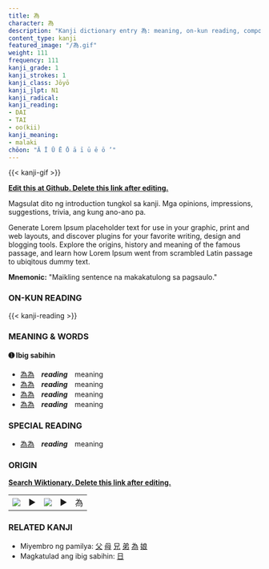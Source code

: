 ```yaml
---
title: 為
character: 為
description: "Kanji dictionary entry 為: meaning, on-kun reading, compounds, origin, related kanji"
content_type: kanji
featured_image: "/為.gif"
weight: 111
frequency: 111
kanji_grade: 1
kanji_strokes: 1
kanji_class: Jōyō
kanji_jlpt: N1
kanji_radical: 
kanji_reading: 
- DAI
- TAI
- oo(kii)
kanji_meaning:
- malaki
chōon: "Ā Ī Ū Ē Ō ā ī ū ē ō ’"
---
```

[//]: # (Don't edit the line below. Kanji animated GIF code is automatically generated.)
{{< kanji-gif >}}

[//]: # (Edit below this line.)

**[Edit this at Github. Delete this link after editing.](https://github.com/tim0g/tim/tree/main/content/kanji/為/index.md)**

Magsulat dito ng introduction tungkol sa kanji. Mga opinions, impressions, suggestions, trivia, ang kung ano-ano pa.

Generate Lorem Ipsum placeholder text for use in your graphic, print and web layouts, and discover plugins for your favorite writing, design and blogging tools. Explore the origins, history and meaning of the famous passage, and learn how Lorem Ipsum went from scrambled Latin passage to ubiqitous dummy text.
 
**Mnemonic:** "Maikling sentence na makakatulong sa pagsaulo."

### ON-KUN READING

[//]: # (Don't edit the line below. ON-KUN READING code is automatically generated.)
{{< kanji-reading >}}

### MEANING & WORDS

#### ➊ **Ibig sabihin**
  - [為](../為)[為](../為)　***reading***　meaning
  - [為](../為)[為](../為)　***reading***　meaning
  - [為](../為)[為](../為)　***reading***　meaning
  - [為](../為)[為](../為)　***reading***　meaning

### SPECIAL READING
  - [為](../為)[為](../為)　***reading***　meaning

### ORIGIN

**[Search Wiktionary. Delete this link after editing.](https://wiktionary.org/wiki/為)**
<table class="kanji-table"><tr><td>
<img src="60px-為-bronze.svg.png">
</td><td>▶</td><td>
<img src="60px-為-oracle.svg.png">
</td><td>▶</td>
<td class="kanji-origin">為</td>
</tr></table>

### RELATED KANJI
- Miyembro ng pamilya: [父](../父) [母](../母) [兄](../兄) [弟](../弟) [為](../為) [娘](../娘)
- Magkatulad ang ibig sabihin: [日](../日)
